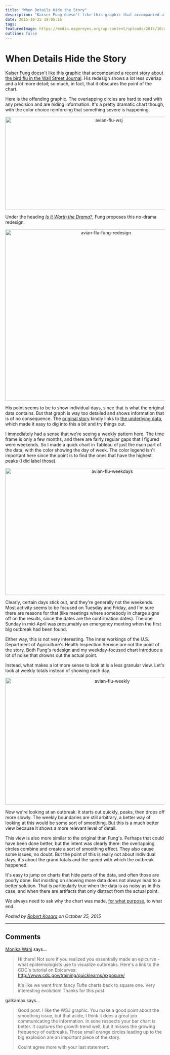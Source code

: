 ```yaml
---
title: "When Details Hide the Story"
description: "Kaiser Fung doesn't like this graphic that accompanied a recent story about the bird flu in the Wall Street Journal. His redesign shows a lot less overlap and a lot more detail; so much, in fact, that it obscures the point of the chart."
date: 2015-10-25 19:05:16
tags: 
featuredImage: https://media.eagereyes.org/wp-content/uploads/2015/10/avian-flu-wsj.jpg
outline: false
---
```


# When Details Hide the Story

<a href="http://junkcharts.typepad.com/junk_charts/2015/10/is-it-worth-the-drama.html">Kaiser Fung doesn't like this graphic</a> that accompanied a <a href="http://www.wsj.com/articles/u-s-readies-for-a-return-of-bird-flu-1444665965">recent story about the bird flu in the Wall Street Journal</a>. His redesign shows a lot less overlap and a lot more detail; so much, in fact, that it obscures the point of the chart.

Here is the offending graphic. The overlapping circles are hard to read with any precision and are hiding information. It's a pretty dramatic chart though, with the color choice reinforcing that something severe is happening.

<p align="center"><img class="aligncenter size-full wp-image-9021" src="https://media.eagereyes.org/wp-content/uploads/2015/10/avian-flu-wsj.jpg" alt="avian-flu-wsj" width="640" height="292" /></p>

Under the heading <em><a href="http://junkcharts.typepad.com/junk_charts/2015/10/is-it-worth-the-drama.html">Is It Worth the Drama?</a></em>, Fung proposes this no-drama redesign.

<p align="center"><img class="aligncenter size-full wp-image-9022" src="https://media.eagereyes.org/wp-content/uploads/2015/10/avian-flu-fung-redesign.png" alt="avian-flu-fung-redesign" width="620" height="539" /></p>

His point seems to be to show individual days, since that is what the original data contains. But that graph is way too detailed and shows information that is of no consequence. The <a href="http://www.wsj.com/articles/u-s-readies-for-a-return-of-bird-flu-1444665965">original story</a> kindly links to <a href="https://www.aphis.usda.gov/wps/portal/aphis/ourfocus/animalhealth/sa_animal_disease_information/sa_avian_health/ct_avian_influenza_disease/!ut/p/a1/lZFbc4IwEIV_iw99ZBLD_VG8gUrt1FqEl8waQDIDgYFox_764qUd-yC1edvdczJnv0UR2qBIwIHvQPJSQH6qI4POli7pO5h405U9xt7z-8S3Fqa6dLVWELaC4XTgauYCY6xZBHsjxx2Zto-xZzzmx3feAP_lD1CEIiZkJTMUQpXxhrJSyERImvNtDfXxCTdAy31N05Ltm3MFgheQ0yyBXGa3nZg3CTQJ5SIt6-IM4TI-cBA_eiavjVaW7xPxCd_GU5iK8RiFW2Kn2CCJolp9UDS2VRXQQVeIHqdxzJipquYl_K_9pmOn3W-yeDHnM4Ln-lXQxfcs6AAYtoTNuwhtDa3-mXr2wE1J7Q_9XfstyEw50USbTsqX8Q1ltOmgHDgoCgrDwB-oKtbrwlKNV_fzLS2C0XHQ630B9ICQ5w!!/?1dmy&amp;urile=wcm:path:/aphis_content_library/sa_our_focus/sa_animal_health/sa_animal_disease_information/sa_avian_health/sa_detections_by_states/ct_ai_pacific_flyway">the underlying data</a>, which made it easy to dig into this a bit and try things out.

I immediately had a sense that we're seeing a weekly pattern here. The time frame is only a few months, and there are fairly regular gaps that I figured were weekends. So I made a quick chart in Tableau of just the main part of the data, with the color showing the day of week. The color legend isn't important here since the point is to find the ones that have the highest peaks (I did label those).

<p align="center"><img class="aligncenter size-full wp-image-9023" src="https://media.eagereyes.org/wp-content/uploads/2015/10/avian-flu-weekdays.png" alt="avian-flu-weekdays" width="660" height="400" /></p>

Clearly, certain days stick out, and they're generally not the weekends. Most activity seems to be focused on Tuesday and Friday, and I'm sure there are reasons for that (like meetings where somebody in charge signs off on the results, since the dates are the confirmation dates). The one Sunday in mid-April was presumably an emergency meeting when the first big outbreak had been found.

Either way, this is not very interesting. The inner workings of the U.S. Department of Agriculture's Health Inspection Service are not the point of the story. Both Fung's redesign and my weekday-focused chart introduce a lot of noise that drowns out the actual point.

Instead, what makes a lot more sense to look at is a less granular view. Let's look at weekly totals instead of showing each day.

<p align="center"><img class="aligncenter size-full wp-image-9024" src="https://media.eagereyes.org/wp-content/uploads/2015/10/avian-flu-weekly.png" alt="avian-flu-weekly" width="660" height="400" /></p>

Now we're looking at an outbreak: it starts out quickly, peaks, then drops off more slowly. The weekly boundaries are still arbitrary, a better way of looking at this would be some sort of smoothing. But this is a much better view because it shows a more relevant level of detail.

This view is also more similar to the original than Fung's. Perhaps that could have been done better, but the intent was clearly there: the overlapping circles combine and create a sort of smoothing effect. They also cause some issues, no doubt. But the point of this is really not about individual days, it's about the grand totals and the speed with which the outbreak happened.

It's easy to jump on charts that hide parts of the data, and often those are poorly done. But insisting on showing more data does not always lead to a better solution. That is particularly true when the data is as noisy as in this case, and when there are artifacts that only distract from the actual point.

We always need to ask why the chart was made, <a href="/blog/2015/the-point-of-a-chart">for what purpose</a>, to what end.


_Posted by <a href="/about">Robert Kosara</a> on October 25, 2015_


<aside class="comments">

---
## Comments

<a href="http://www.vasantahealth.com" rel="nofollow noopener" target="_blank">Monika Wahi</a> says…
>	Hi there!  Not sure if you realized you essentially made an epicurve - what epidemiologists use to visualize outbreaks. Here's a link to the CDC's tutorial on Epicurves: http://www.cdc.gov/training/quicklearns/exposure/
>	
>	It's like we went from fancy Tufte charts back to square one.  Very interesting evolution!  Thanks for this post.

galkamax says…
>	Good post. I like the WSJ graphic. You make a good point about the smoothing issue, but that aside, I think it does a great job communicating the information. In sone respects your bar chart is better. It captures the growth trend well, but it misses the growing frequency of outbreaks. Those small orange circles leading up to the big explosion are an important piece of the story.
>	
>	Coulnt agree more with your last statement.

</aside>

